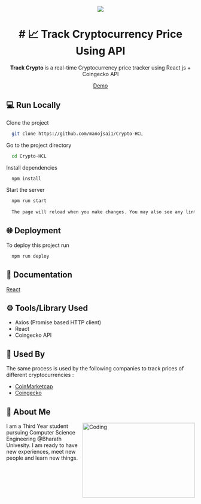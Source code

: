 <div align="center">  
  <p>
    <img src="https://user-images.githubusercontent.com/7887699/39698157-4fb76ce4-5211-11e8-8efc-36427f9dad83.png"/>
  </p>
  <h1># 📈 Track Cryptocurrency Price Using API</h1>
  <p>
    <strong>Track Crypto </strong> is a real-time Cryptocurrency price tracker using React js + Coingecko API
  </p>
    <p>
    <a href="https://trackcryptocurrency.netlify.app/">
      Demo
    </a>
  </p>
</div>

##  💻  Run Locally

Clone the project

```bash
  git clone https://github.com/manojsai1/Crypto-HCL
```

Go to the project directory

```bash
  cd Crypto-HCL
```

Install dependencies

```bash
  npm install
```

Start the server

```bash
  npm run start
  
  The page will reload when you make changes. You may also see any lint errors in the console.

```


## 🌐  Deployment

To deploy this project run

```bash
  npm run deploy
```


## 📜 Documentation

[React](https://reactjs.org/docs/getting-started.html)


## ⚙️ Tools/Library Used
  * Axios (Promise based HTTP client)
  * React
  * Coingecko API


## 🏦 Used By

The same process is used by the following companies to track prices of different cryptocurrencies  :

- [CoinMarketcap](https://coinmarketcap.com/)
- [Coingecko](https://www.coingecko.com/)


## 🚀 About Me
<img align="right" alt="Coding" height ="200" width="300" src="https://camo.githubusercontent.com/cae12fddd9d6982901d82580bdf321d81fb299141098ca1c2d4891870827bf17/68747470733a2f2f6d69726f2e6d656469756d2e636f6d2f6d61782f313336302f302a37513379765349765f7430696f4a2d5a2e676966">


<p align ="left">I am a Third Year student pursuing Computer Science Engineering @Bharath Univesity. I am ready to have new experiences, meet new people and learn new things.</p>


